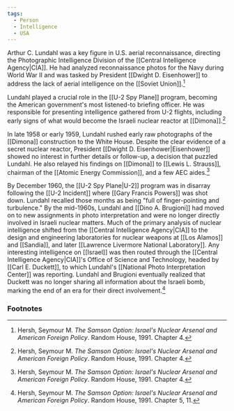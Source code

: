 ```yaml
---
tags:
  - Person
  - Intelligence
  - USA
---
```

Arthur C. Lundahl was a key figure in U.S. aerial reconnaissance, directing the Photographic Intelligence Division of the [[Central Intelligence Agency|CIA]]. He had analyzed reconnaissance photos for the Navy during World War II and was tasked by President [[Dwight D. Eisenhower]] to address the lack of aerial intelligence on the [[Soviet Union]].[^1]

Lundahl played a crucial role in the [[U-2 Spy Plane]] program, becoming the American government's most listened-to briefing officer. He was responsible for presenting intelligence gathered from U-2 flights, including early signs of what would become the Israeli nuclear reactor at [[Dimona]].[^1]

In late 1958 or early 1959, Lundahl rushed early raw photographs of the [[Dimona]] construction to the White House. Despite the clear evidence of a secret nuclear reactor, President [[Dwight D. Eisenhower|Eisenhower]] showed no interest in further details or follow-up, a decision that puzzled Lundahl. He also relayed his findings on [[Dimona]] to [[Lewis L. Strauss]], chairman of the [[Atomic Energy Commission]], and a few AEC aides.[^1]

By December 1960, the [[U-2 Spy Plane|U-2]] program was in disarray following the [[U-2 Incident]] where [[Gary Francis Powers]] was shot down. Lundahl recalled those months as being "full of finger-pointing and turbulence." By the mid-1960s, Lundahl and [[Dino A. Brugioni]] had moved on to new assignments in photo interpretation and were no longer directly involved in Israeli nuclear matters. Much of the primary analysis of nuclear intelligence shifted from the [[Central Intelligence Agency|CIA]] to the design and engineering laboratories for nuclear weapons at [[Los Alamos]] and [[Sandia]], and later [[Lawrence Livermore National Laboratory]]. Any interesting intelligence on [[Israel]] was then routed through the [[Central Intelligence Agency|CIA]]'s Office of Science and Technology, headed by [[Carl E. Duckett]], to which Lundahl's [[National Photo Interpretation Center]] was reporting. Lundahl and Brugioni eventually realized that Duckett was no longer sharing all information about the Israeli bomb, marking the end of an era for their direct involvement.[^2]

### Footnotes

[^1]: Hersh, Seymour M. *The Samson Option: Israel's Nuclear Arsenal and American Foreign Policy*. Random House, 1991. Chapter 4.
[^2]: Hersh, Seymour M. *The Samson Option: Israel's Nuclear Arsenal and American Foreign Policy*. Random House, 1991. Chapter 5, 11.